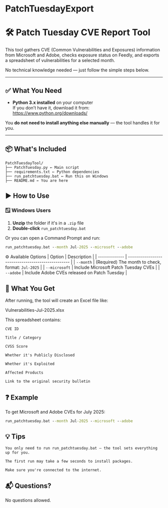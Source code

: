 # PatchTuesdayExport

# 🛠️ Patch Tuesday CVE Report Tool

This tool gathers CVE (Common Vulnerabilities and Exposures) information from Microsoft and Adobe, checks exposure status on Feedly, and exports a spreadsheet of vulnerabilities for a selected month.

No technical knowledge needed — just follow the simple steps below.

---

## ✅ What You Need

- **Python 3.x installed** on your computer  
  If you don’t have it, download it from: https://www.python.org/downloads/

You **do not need to install anything else manually** — the tool handles it for you.

---

## 📦 What's Included
```
PatchTuesdayTool/
├── PatchTuesday.py ← Main script
├── requirements.txt ← Python dependencies
├── run_patchtuesday.bat ← Run this on Windows
├── README.md ← You are here
```

## ▶️ How to Use

### 🪟 Windows Users

1. **Unzip** the folder if it's in a `.zip` file
2. **Double-click** `run_patchtuesday.bat`

Or you can open a Command Prompt and run:

```cmd
run_patchtuesday.bat --month Jul-2025 --microsoft --adobe
```

⚙️ Available Options
| Option        | Description                                       |
| ------------- | ------------------------------------------------- |
| `--month`     | (Required) The month to check, format: `Jul-2025` |
| `--microsoft` | Include Microsoft Patch Tuesday CVEs              |
| `--adobe`     | Include Adobe CVEs released on Patch Tuesday      |

## 📄 What You Get

After running, the tool will create an Excel file like:

Vulnerabilities-Jul-2025.xlsx

This spreadsheet contains:

    CVE ID

    Title / Category

    CVSS Score

    Whether it's Publicly Disclosed

    Whether it's Exploited

    Affected Products

    Link to the original security bulletin

## ❓ Example

To get Microsoft and Adobe CVEs for July 2025:
```cmd
run_patchtuesday.bat --month Jul-2025 --microsoft --adobe
```

## 💡 Tips

    You only need to run run_patchtuesday.bat — the tool sets everything up for you.

    The first run may take a few seconds to install packages.

    Make sure you're connected to the internet.

## 📬 Questions?
No questions allowed. 
